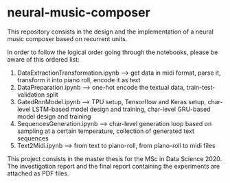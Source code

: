 # neural-music-composer

This repository consists in the design and the implementation of a neural music composer based on recurrent units. 

In order to follow the logical order going through the notebooks, please be aware of this ordered list:
1. DataExtractionTransformation.ipynb --> get data in midi format, parse it, transform it into piano roll, encode it as text
2. DataPreparation.ipynb --> one-hot encode the textual data, train-test-validation split
3. GatedRnnModel.ipynb --> TPU setup, Tensorflow and Keras setup, char-level LSTM-based model design and training, char-level GRU-based model design and training
4. SequencesGeneration.ipynb --> char-level generation loop based on sampling at a certain temperature, collection of generated text sequences
5. Text2Midi.ipynb --> from text to piano-roll, from piano-roll to midi files

This project consists in the master thesis for the MSc in Data Science 2020. The investigation report and the final report containing the experiments are attached as PDF files.

